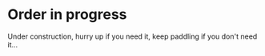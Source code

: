 # Order in progress

Under construction, hurry up if you need it, keep paddling if you don't need it...